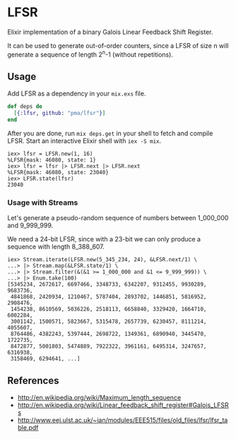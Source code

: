 # LFSR

Elixir implementation of a binary Galois Linear Feedback Shift Register.

It can be used to generate out-of-order counters, since a LFSR of size n will
generate a sequence of length 2<sup>n</sup>-1 (without repetitions).

## Usage

Add LFSR as a dependency in your `mix.exs` file.

```elixir
def deps do
  [{:lfsr, github: "pma/lfsr"}]
end
```

After you are done, run `mix deps.get` in your shell to fetch and compile LFSR. Start an interactive Elixir shell with `iex -S mix`.

```iex
iex> lfsr = LFSR.new(1, 16)
%LFSR{mask: 46080, state: 1}
iex> lfsr = lfsr |> LFSR.next |> LFSR.next
%LFSR{mask: 46080, state: 23040}
iex> LFSR.state(lfsr)
23040
```

### Usage with Streams

Let's generate a pseudo-random sequence of numbers between 1_000_000 and 9_999_999.

We need a 24-bit LFSR, since with a 23-bit we can only produce a sequence with length 8_388_607.

```iex
iex> Stream.iterate(LFSR.new(5_345_234, 24), &LFSR.next/1) \
...> |> Stream.map(&LFSR.state/1) \
...> |> Stream.filter(&(&1 >= 1_000_000 and &1 <= 9_999_999)) \
...> |> Enum.take(100)
[5345234, 2672617, 6697466, 3348733, 6342207, 9312455, 9930289, 9683736,
 4841868, 2420934, 1210467, 5787404, 2893702, 1446851, 5816952, 2908476,
 1454238, 8610569, 5036226, 2518113, 6658840, 3329420, 1664710, 6002284,
 3001142, 1500571, 5823667, 5315478, 2657739, 6230457, 8111214, 4055607,
 8764486, 4382243, 5397444, 2698722, 1349361, 6890940, 3445470, 1722735,
 8472877, 5001803, 5474889, 7922322, 3961161, 6495314, 3247657, 6316938,
 3158469, 6294641, ...]
```


## References

* http://en.wikipedia.org/wiki/Maximum_length_sequence
* http://en.wikipedia.org/wiki/Linear_feedback_shift_register#Galois_LFSRs
* http://www.eej.ulst.ac.uk/~ian/modules/EEE515/files/old_files/lfsr/lfsr_table.pdf